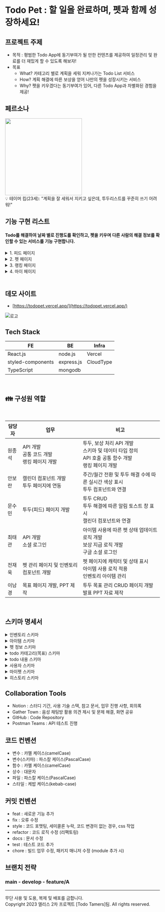 # Todo Pet : 할 일을 완료하며, 펫과 함께 성장하세요!

## 프로젝트 주제

- 목적 : 평범한 Todo App에 동기부여가 될 만한 컨텐츠를 제공하여 일정관리 및 완료를 더 재밌게 할 수 있도록 해보자!
- 목표
  - What? 카테고리 별로 계획을 세워 지켜나가는 Todo List 서비스
  - How? 계획 해결에 따른 보상을 얻어 나만의 펫을 성장시키는 서비스
  - Why? 펫을 키우겠다는 동기부여가 있어, 다른 Todo App과 차별화된 경험을 제공!

## 페르소나

<img src="https://github.com/todopet/client/assets/63568239/f2ede7ec-f1f9-4133-a359-6cf2edae606c" width="250" />

<br />
💡 테이머 킴(23세): "계획을 잘 세워서 지키고 싶은데, 투두리스트를 꾸준히 쓰기 어려워!"

## 기능 구현 리스트

#### Todo를 해결하여 날짜 별로 진행도를 확인하고, 펫을 키우며 다른 사람의 해결 정보를 확인할 수 있는 서비스를 기능 구현합니다.

<details><summary>1. 피드 페이지</summary>
<img src="https://github.com/todopet/client/assets/51261847/d3e75b33-3eb3-4a81-aac4-48df296c6af9" width="250" />

#### 미니펫 창
- 캐릭터 애니메이션(점프하며 오른쪽으로 이동) 적용
- 펫 레벨에 따라 캐릭터 변화
- 토스트 알림: 투두를 체크할 때마다 보상에 관련된 알림이 나타났다가 사라진다.
	- 일반 보상
	- 특별한 보상(히든 아이템)
	- 이미 받은 보상
	- 일일 보상 최대치를 초과한 경우
	- 인벤토리를 모두 채운 순간
	- <img src="https://github.com/todopet/client/assets/51261847/9d0ff67b-bb43-4833-952b-0747cff026ef" width="250" />
	- 인벤토리 공간이 없어서 아이템을 받지 못하는 경우
		- 공간이 없을 때 투두를 완료한 경우
		- 피드 페이지 진입 시 알림
		- <img src="https://github.com/todopet/client/assets/51261847/553ae2d1-e3b0-4213-a9d9-51849d05a448" width="250" />
		- <img src="https://github.com/todopet/client/assets/51261847/223823d8-4592-4316-a30d-c76703d86dab" width="250" />



#### 캘린더
- 토글 버튼으로 주간 캘린더 모드, 월간 캘린더 모드를 전환 가능
- ![image](https://github.com/todopet/client/assets/51261847/9f4345cc-113b-4085-9bef-5d714d4418fd)
- 날짜를 클릭 시 해당 날짜로 이동하며, 그 날의 Todo만 표시
- 각 날짜의 완료한 Todo개수를 색깔로 나타내며, 개수가 많을 수록 색이 진해진다
- <img src="https://github.com/todopet/client/assets/51261847/fbf7278b-47f0-44c3-ada3-9745fd834f58" width="250" />
- 오늘 날짜는 검정 동그라미, 선택한 날짜는 파란색 동그라미로 나타낸다.
- 날짜를 선택할 경우 선택한 날짜에 해당하는 Todo만 표시된다.
- <img src="https://github.com/todopet/client/assets/51261847/90d13f3c-a721-4e73-898f-4a5ba4155910" width="250" />


#### Todo List
- 카테고리별 투두 생성
  - 투두 카테고리 버튼을 클릭하면 투두를 작성할 수 있는 폼이 나타난다
  - <img src="https://github.com/todopet/client/assets/51261847/a2625225-8981-495e-9ff4-5b04783d64dc" width="100" />

- 투두 생성 폼
  - 할 일을 입력하고 enter를 누르면 투두 리스트에 등록되고 새로운 폼이 아래에 나타난다
  - 할 일을 입력하고 폼 이외의 영역을 클릭하면 투두 리스트에 등록된다
  - <img src="https://github.com/todopet/client/assets/51261847/50780f4f-34eb-4a94-89b4-561086408f3a" width="250" />

- 투두 삭제/수정
  - 투두를 삭제하거나 수정할 수 있는 버튼이며, 클릭 시 삭제/수정 드롭다운이 나온다
  - <img src="https://github.com/todopet/client/assets/51261847/f525c7bd-0fc3-425a-bd2d-c2cb3f743c65" width="30" />

<br/>
</details>


<details><summary>2. 펫 페이지</summary>

<img src="https://file.notion.so/f/f/87775b30-7ef6-4a3d-8786-09b3ec722695/d64403ae-998a-485f-95bb-029d94fb20ca/%ED%8E%AB%ED%99%94%EB%A9%B4.png?id=b9a9a354-f77e-4029-a846-5e60ac148268&table=block&spaceId=87775b30-7ef6-4a3d-8786-09b3ec722695&expirationTimestamp=1700467200000&signature=qnkdXpzlN281P6MRchg5iOxUOotXaD8nycSfJuKUYps&downloadName=%ED%8E%AB%ED%99%94%EB%A9%B4.png" width="250px" title="펫 화면"/><br>
- 펫의 상태 정보(포만감, 친밀도, 컨디션, 청결도, 경험치, 레벨 등)를 확인할 수 있다.
- 펫의 4가지 상태(포만감, 친밀도, 컨디션, 청결도)는 1분에 0.05씩 감소한다.

<img src="https://file.notion.so/f/f/87775b30-7ef6-4a3d-8786-09b3ec722695/5549d9bd-6cda-4d40-bb76-dd374335c6c7/%ED%95%98%ED%8A%B8.png?id=7d1b5e02-5551-4836-b78f-c91211df18b6&table=block&spaceId=87775b30-7ef6-4a3d-8786-09b3ec722695&expirationTimestamp=1700467200000&signature=wnoqtppExH34egdfFbsHCUxWcxyT5So4LAf6o1Wv2_o&downloadName=%ED%95%98%ED%8A%B8.png" width="150" height="200" title="감정표현_하트"/>
<img src="https://file.notion.so/f/f/87775b30-7ef6-4a3d-8786-09b3ec722695/dd558ef0-87e5-4da6-bc58-5d0c3cdd9a67/%E3%85%A0%E3%85%A0.png?id=a8914076-2d2d-4208-98e7-a99d47a0bd44&table=block&spaceId=87775b30-7ef6-4a3d-8786-09b3ec722695&expirationTimestamp=1700467200000&signature=e7YikjbQ9IhoDij0NNW3DBKxldde9xfMWS3igz5wqzU&downloadName=%E3%85%A0%E3%85%A0.png" width="150" height="200" title="감정표현_ㅜㅜ"/>
<img src="https://file.notion.so/f/f/87775b30-7ef6-4a3d-8786-09b3ec722695/4182be0a-3856-445d-9685-fb60c2c9fd70/%EA%B7%B8%EB%83%A5.png?id=17c4ee89-9679-4895-96c4-c83385a2e482&table=block&spaceId=87775b30-7ef6-4a3d-8786-09b3ec722695&expirationTimestamp=1700467200000&signature=Zq1zlhtgPEdWp8pt823wFxwfhcQo_MuK40egHE1VGfE&downloadName=%EA%B7%B8%EB%83%A5.png" width="150" height="200" title="감정표현_없음"/>

- 펫의 4가지 상태에 따라 펫의 감정표현을 확인할 수 있다.

  > - 상태 4가지 모두 80% 이상 : 하트
  > - 상태중 하나라도 30% 이하 : ㅜㅜ
  > - 그 외 : 표현 없음

<img src="https://file.notion.so/f/f/87775b30-7ef6-4a3d-8786-09b3ec722695/de6a9ba5-c3f2-468c-8b28-74f1b979fe38/%EC%9D%B8%EB%B2%A4%ED%86%A0%EB%A6%AC.png?id=8f773549-e4fa-4d21-a95b-5f31e14f4ffe&table=block&spaceId=87775b30-7ef6-4a3d-8786-09b3ec722695&expirationTimestamp=1700467200000&signature=EGsWKMxqWQ_5bLh0KDe8QCmQjPfzGN2-78t0NWF6UmI&downloadName=%EC%9D%B8%EB%B2%A4%ED%86%A0%EB%A6%AC.png" width="250px" title="인벤토리 화면"/><br>
- 인벤토리에서 보유중인 아이템을 확인할 수 있다.
- 아이템은 5가지 종류가 있고, 종류별로 회복시키는 상태가 다르다.

  > - 먹이 : 포만감 회복
  > - 놀이 : 친밀도 회복
  > - 휴식 : 컨디션 회복
  > - 씻기 : 청결도 회복
  > - 히든 : 모든 상태 회복
- 종류별로 상태 회복량이 20, 30, 40인 아이템이 하나씩 있다.

<img src="https://file.notion.so/f/f/87775b30-7ef6-4a3d-8786-09b3ec722695/a9527506-f7a8-4ff7-9808-8b185cef42fd/%EC%95%84%EC%9D%B4%ED%85%9C_%EC%82%AC%EC%9A%A9.png?id=bc3bdb13-4d5e-4242-93dd-3b336faf7dfb&table=block&spaceId=87775b30-7ef6-4a3d-8786-09b3ec722695&expirationTimestamp=1700467200000&signature=bZ504M8fb62hdtRC4k_EUKuxT9K0cG2E6CyKOKr8oY0&downloadName=%EC%95%84%EC%9D%B4%ED%85%9C+%EC%82%AC%EC%9A%A9.png" width="250px" title="아이템 사용"/>
<img src="https://file.notion.so/f/f/87775b30-7ef6-4a3d-8786-09b3ec722695/9da3205a-d551-45fb-9140-841de875effd/%EC%95%84%EC%9D%B4%ED%85%9C_%EB%B2%84%EB%A6%AC%EA%B8%B0.png?id=05b833fd-65a5-4adb-977d-219d9b1a7165&table=block&spaceId=87775b30-7ef6-4a3d-8786-09b3ec722695&expirationTimestamp=1700467200000&signature=ghfd3KB90whmviWWf2FxmQrRCPK9e0AtN_GGXVDORdo&downloadName=%EC%95%84%EC%9D%B4%ED%85%9C+%EB%B2%84%EB%A6%AC%EA%B8%B0.png" width="250px" title="아이템 드랍"/><br>

- 아이템 이미지나 설명부분을 클릭하여 아이템을 사용하거나, 휴지통 아이콘을 클릭하여 아이템을 버릴 수 있다.

</details>

<details><summary>3. 랭킹 페이지</summary>

<img width="250" alt="랭킹페이지" src="https://github.com/todopet/client/assets/63568239/be7192eb-c97a-4456-beab-c31781a524f3">

- 랭킹 조회
  - 주간 별로 투두를 해결한 순서대로 랭킹을 부여한다.
  - 주간 투두 해결 1위, 2위, 3위 유저는 명예의 전당에 올라 프로필 사진 또한 표시한다.
    - <img width="250" alt="주간랭킹" src="https://github.com/todopet/client/assets/63568239/9dbe3913-967d-4837-8b91-0cc3bad76d61">
  - 하단 영역에는 주간 투두 해결을 많이 진행한 상위 n명에 대하여 닉네임과 해결 횟수를 표시한다.
    - 주간 투두 해결 1위, 2위, 3위 유저는 순위 대신 메달을 표시하고, 나머지 유저들은 순위를 표시한다.
  - 주간 투두 해결 횟수가 같은 유저에 대한 랭킹 표시는 최근에 투두를 해결한 유저에 대하여 우선 순위를 부여한다.

</details>


<details><summary>4. 마이 페이지</summary>

<img width="250" alt="테스트" src="https://file.notion.so/f/f/87775b30-7ef6-4a3d-8786-09b3ec722695/8f1432c5-06d2-4d49-9546-5b93cb0321e8/Untitled.png?id=dd15998c-b963-49e1-af7c-04f5c3491f73&table=block&spaceId=87775b30-7ef6-4a3d-8786-09b3ec722695&expirationTimestamp=1700467200000&signature=d6WwdsaW1YjtyZHADyaWLz7tjdpJgvihyO4azOJqOpQ&downloadName=Untitled.png">
<img width="250" alt="테스트" src="https://file.notion.so/f/f/87775b30-7ef6-4a3d-8786-09b3ec722695/8e3152b7-7f89-4e19-be58-978114d04302/Untitled.png?id=c8cc12e4-0db5-4520-acbd-396b1c017336&table=block&spaceId=87775b30-7ef6-4a3d-8786-09b3ec722695&expirationTimestamp=1700467200000&signature=lsHbDpEhmWQRBnjni-RspGmf64Zn6hI-wBDgAYa4OZ4&downloadName=Untitled.png">

- 프로필 사진 : 구글 계정의 프로필 사진이 표시된다.
- 닉네임 : 구글 계정의 닉네임이 표시된다.
	- 닉네임 수정 버튼 : 닉네임 수정을 위한 모달이 나타난다.
- 가입일 : 가입일자를 표시한다.
- 카드
	- 펫 카드 : 가입 일로부터 서비스를 이용한 시간을 날짜로 표시한다.
	- todo 달성 날짜 카드 : todo 달성한 날짜를 표시한다.
	- todo 완료 카드 :  완료한 todo 개수를 표시한다.
<img width="250" alt="테스트" src="https://file.notion.so/f/f/87775b30-7ef6-4a3d-8786-09b3ec722695/e79cfb6d-36a3-4ee8-9c4c-00212bd1adb8/Untitled.png?id=0ad9d60a-c991-42e6-9900-2bf064725741&table=block&spaceId=87775b30-7ef6-4a3d-8786-09b3ec722695&expirationTimestamp=1700467200000&signature=I0HCU510qt_GFVF2Y94E-9WoPXpsG8Yygw5ZAlLHdK4&downloadName=Untitled.png">
<img width="250" alt="테스트" src="https://file.notion.so/f/f/87775b30-7ef6-4a3d-8786-09b3ec722695/a9eddec2-1c3f-4759-9664-44413e197b13/Untitled.png?id=0f8322c6-3d47-4b98-aa3f-2109ab97eba7&table=block&spaceId=87775b30-7ef6-4a3d-8786-09b3ec722695&expirationTimestamp=1700467200000&signature=mUXgS47wznxh6Nrr48W8m7AmrYB_Vw8tXgQUdI8o0KQ&downloadName=Untitled.png">

- 로그아웃 버튼 : 로그아웃 확인 모달이 나타나고, 실행 시 로그인 페이지로 이동한다.
- 회원 탈퇴 버튼 : 회원 탈퇴 확인 모달이 나타난다.

</details>

	

<br />

## 데모 사이트

- [https://todopet.vercel.app/](https://todopet.vercel.app/)
<div>

![로고](https://github.com/todopet/client/assets/63568239/15ba9d33-15df-49ff-a522-4116a3632254)

 </div>

## Tech Stack

| FE                        | BE         | Infra     |
| ------------------------- | ---------- | --------- |
| React.js                  | node.js    | Vercel    |
| styled-components         | express.js | CloudType |
| TypeScript                | mongodb    |           |

<br />

## 👪 구성원 역할

<br />

| 담당자 | 업무                            | 비고                                                                                                                                        |
| ------ | ------------------------------- | ----------------------------------------------------------------------------------------------------------------------------------------- |
| 원종석 | API 개발 </br> 공통 코드 개발 </br> 랭킹 페이지 개발      | 투두, 보상 처리 API 개발 </br> 스키마 및 데이터 타입 정의 </br> API 호출 공통 함수 개발 </br> 랭킹 페이지 개발             |
| 안보란 | 캘린더 컴포넌트 개발 </br> 투두 페이지에 연동     | 주간/월간 전환 및 투두 해결 수에 따른 실시간 색상 표시 </br>투두 컴포넌트와 연결                                                      |
| 문수민 | 투두(피드) 페이지 개발             |  투두 CRUD </br>투두 해결에 따른 알림 토스트 창 표시 </br>캘린더 컴포넌트와 연결                                                          |
| 최태관 | API 개발 </br> 소셜 로그인        | 아이템 사용에 따른 펫 상태 업데이트 로직 개발 </br> 보상 지급 로직 개발 </br> 구글 소셜 로그인                                                                  |
| 전재욱 | 펫 관리 페이지 및 인벤토리 컴포넌트 개발     | 펫 페이지에 캐릭터 및 상태 표시 </br> 아이템 사용 로직 적용 </br> 인벤토리 아이템 관리                                                                                     |
| 이남경 | 목표 페이지 개발, PPT 제작              | 투두 목표 관리 CRUD 페이지 개발 </br> 발표 PPT 자료 제작                                                                                     |

<br />

## 스키마 명세서

<details><summary>인벤토리 스키마</summary>

```
const inventorySchema = new Schema(
    {
        userId: {
            type: Schema.Types.ObjectId,
            required: true
        },
        items: [
            {
                item: {
                    type: Schema.Types.ObjectId,
                    required: true
                },
                quantity: {
                    type: Number,
                    default: 0
                }
            }
        ]
    },
    {
        versionKey: false,
        timestamps: true
    }
);
```

</details>

<details><summary>아이템 스키마</summary>

```
const itemSchema = new Schema(
    {
        // 아이템 이름
        name: {
            type: String,
            required: true
        },
        // 아이템 설명
        description: {
            type: String,
            required: true
        },
        // 아이템 이미지
        image: {
            type: String,
            required: true
        },
        // 아이템 적용 상태 (포만감, 컨디션, 청결도, 친밀도)
        status: {
            type: Array,
            required: true
        },
        // 아이템 효과 (얼만큼 회복)
        effect: {
            type: Number,
            required: true
        },
        // 아이템 사용시 경험치 증가량
        experience: {
            type: Number,
            required: true
        },
        // 획득 확률
        probability: {
            type: Number,
            required: true
        }
    },
    {
        timestamps: true,
        versionKey: false
    }
);
```

</details>

<details><summary>펫 정보 스키마</summary>

```
const petSchema = new Schema(
    {
        petName: {
            type: String,
            required: true
        },
        level: {
            type: Number,
            default: 0
        },
        // 경험치
        experience: {
            type: Number,
            default: 0
        },
        // 포만감
        hunger: {
            type: Number,
            default: 100
        },
        // 친밀도
        affection: {
            type: Number,
            default: 100
        },
        // 청결도
        cleanliness: {
            type: Number,
            default: 100
        },
        // 컨디션
        condition: {
            type: Number,
            default: 100
        }
    },
    {
        timestamps: true,
        versionKey: false
    }
);
```

</details>

<details><summary>todo 카테고리(목표) 스키마</summary>

```
const todoCategorySchema = new Schema(
    {
        userId: {
            type: Schema.Types.ObjectId,
            ref: 'User',
            required: true
        },
        category: {
            type: String,
            required: true
        },
        ended: {
            type: Boolean,
            required: true,
            default: false
        }
    },
    {
        timestamps: true,
        versionKey: false
    }
);
```

</details>

<details><summary>todo 내용 스키마</summary>

```
const todoContentSchema = new Schema(
    {
        categoryId: {
            type: String,
            required: true
        },
        todo: {
            type: String,
            required: true
        },
        status: {
            type: String,
            enum: ['unchecked', 'reverted', 'completed'],
            default: 'unchecked'
        }
    },
    {
        timestamps: true,
        versionKey: false
    }
);
```

</details>

<details><summary>사용자 스키마</summary>

```
const userSchema = new Schema(
    {
        googleId: {
            type: String,
            unique: true,
            required: true
        },
        nickname: {
            type: String,
            required: true
        },
        membershipStatus: {
            type: String,
            enum: ['active', 'withdrawn', 'suspended'],
            default: 'active',
            required: true
        },
        picture: {
            type: String,
            required: true
        }
    },
    {
        timestamps: true,
        versionKey: false
    }
);
```

</details>

<details><summary>마이펫 스키마</summary>

```
const myPetSchema = new Schema(
    {
        userId: {
            type: Schema.Types.ObjectId,
            required: true
        },
        pets: [
            {
                pet: petSchema
            }
        ]
    },
    {
        timestamps: true,
        versionKey: false
    }
);
```

</details>

<details><summary>히스토리 스키마</summary>

```
const historySchema = new Schema(
    {
        userId: {
            type: Schema.Types.ObjectId,
            required: true
        },
        // 업적 id 또는 todo id가 될 수 있다.
        contentId: {
            type: String,
            required: true
        }
    },
    {
        timestamps: true,
        versionKey: false
    }
);
```

</details>

## Collaboration Tools

- Notion : 스터디 기간, 사용 기술 스택, 참고 문서, 업무 진행 사항, 회의록
- Gather Town : 음성 채팅방 활용 의견 제시 및 문제 해결, 화면 공유
- GitHub : Code Repository
- Postman Teams : API 테스트 진행

## 코드 컨벤션

- 변수 : 카멜 케이스(camelCase)
- 변수(스키마) : 파스칼 케이스(PascalCase)
- 함수 : 카멜 케이스(camelCase)
- 상수 : 대문자
- 파일 : 파스칼 케이스(PascalCase)
- 스타일 : 케밥 케이스(kebab-case)

## 커밋 컨벤션

- feat : 새로운 기능 추가
- fix : 오류 수정
- style : 코드 포맷팅, 세미콜론 누락, 코드 변경이 없는 경우, css 작업
- refactor : 코드 로직 수정 (리팩토링)
- docs : 문서 수정
- test : 테스트 코드 추가
- chore : 빌드 업무 수정, 패키지 매니저 수정 (module 추가 시)

## 브랜치 전략

### main - develop - feature/A


---

무단 사용 및 도용, 복제 및 배포를 금합니다.
<br />
Copyright 2023 엘리스 2차 프로젝트 [Todo Tamers]팀. All rights reserved.
